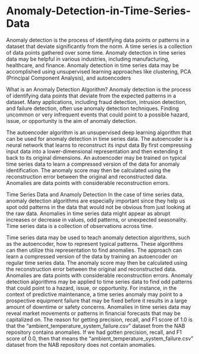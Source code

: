 # Anomaly-Detection-in-Time-Series-Data
Anomaly detection is the process of identifying data points or patterns in a dataset that deviate significantly from the norm. A time series is a collection of data points gathered over some time. Anomaly detection in time series data may be helpful in various industries, including manufacturing, healthcare, and finance. Anomaly detection in time series data may be accomplished using unsupervised learning approaches like clustering, PCA (Principal Component Analysis), and autoencoders

What is an Anomaly Detection Algorithm?
Anomaly detection is the process of identifying data points that deviate from the expected patterns in a dataset. Many applications, including fraud detection, intrusion detection, and failure detection, often use anomaly detection techniques. Finding uncommon or very infrequent events that could point to a possible hazard, issue, or opportunity is the aim of anomaly detection.

The autoencoder algorithm is an unsupervised deep learning algorithm that can be used for anomaly detection in time series data. The autoencoder is a neural network that learns to reconstruct its input data By first compressing input data into a lower-dimensional representation and then extending it back to its original dimensions. An autoencoder may be trained on typical time series data to learn a compressed version of the data for anomaly identification. The anomaly score may then be calculated using the reconstruction error between the original and reconstructed data. Anomalies are data points with considerable reconstruction errors.

Time Series Data and Anamoly Detection
In the case of time series data, anomaly detection algorithms are especially important since they help us spot odd patterns in the data that would not be obvious from just looking at the raw data. Anomalies in time series data might appear as abrupt increases or decrease in values, odd patterns, or unexpected seasonality. Time series data is a collection of observations across time.

Time series data may be used to teach anomaly detection algorithms, such as the autoencoder, how to represent typical patterns. These algorithms can then utilize this representation to find anomalies. The approach can learn a compressed version of the data by training an autoencoder on regular time series data. The anomaly score may then be calculated using the reconstruction error between the original and reconstructed data. Anomalies are data points with considerable reconstruction errors.
Anomaly detection algorithms may be applied to time series data to find odd patterns that could point to a hazard, issue, or opportunity. For instance, in the context of predictive maintenance, a time series anomaly may point to a prospective equipment failure that may be fixed before it results in a large amount of downtime or safety concerns. Anomalies in time series data may reveal market movements or patterns in financial forecasts that may be capitalized on.
The reason for getting precision, recall, and F1 score of 1.0 is that the “ambient_temperature_system_failure.csv” dataset from the NAB repository contains anomalies. If we had gotten precision, recall, and F1 score of 0.0, then that means the “ambient_temperature_system_failure.csv” dataset from the NAB repository does not contain anomalies.
